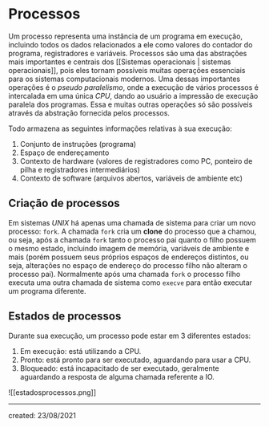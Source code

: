 # Processos
Um processo representa uma instância de um programa em execução, incluindo todos os dados relacionados a ele como valores do contador do programa, registradores e variáveis.
Processos são uma das abstrações mais importantes e centrais dos [[Sistemas operacionais | sistemas operacionais]], pois eles tornam possíveis muitas operações essenciais para os sistemas computacionais modernos. Uma dessas importantes operações é o *pseudo paralelismo*, onde a execução de vários processos é intercalada em uma única *CPU*, dando ao usuário a impressão de execução paralela dos programas. Essa e muitas outras operações só são possíveis através da abstração fornecida pelos processos.

Todo armazena as seguintes informações relativas à sua execução:
1. Conjunto de instruções (programa)
2. Espaço de endereçamento
3. Contexto de hardware (valores de registradores como PC, ponteiro de pilha e registradores intermediários)
4. Contexto de software (arquivos abertos, variáveis de ambiente etc)

## Criação de processos
Em sistemas *UNIX* há apenas uma chamada de sistema para criar um novo processo: `fork`. A chamada `fork` cria um **clone** do processo que a chamou, ou seja, após a chamada `fork` tanto o processo pai quanto o filho possuem o mesmo estado, incluindo imagem de memória, variáveis de ambiente e mais (porém possuem seus próprios espaços de endereços distintos, ou seja, alterações no espaço de endereço do processo filho não alteram o processo pai). Normalmente após uma chamada `fork` o processo filho executa uma outra chamada de sistema como `execve` para então executar um programa diferente.

## Estados de processos
Durante sua execução, um processo pode estar em 3 diferentes estados:

1. Em execução: está utilizando a CPU.
2. Pronto: está pronto para ser executado, aguardando para usar a CPU.
3. Bloqueado: está incapacitado de ser executado, geralmente aguardando a resposta de alguma chamada referente a IO.

![[estadosprocessos.png]]

---

created: 23/08/2021
